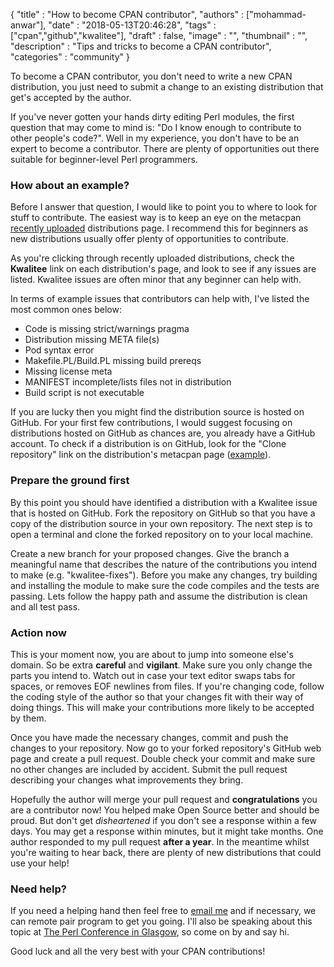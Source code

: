 
  {
    "title"       : "How to become CPAN contributor",
    "authors"     : ["mohammad-anwar"],
    "date"        : "2018-05-13T20:46:28",
    "tags"        : ["cpan","github","kwalitee"],
    "draft"       : false,
    "image"       : "",
    "thumbnail"   : "",
    "description" : "Tips and tricks to become a CPAN contributor",
    "categories"  : "community"
  }

To become a CPAN contributor, you don't need to write a new CPAN distribution, you just need to submit a change to an existing distribution that get's accepted by the author.

If you've never gotten your hands dirty editing Perl modules, the first question that may come to mind is: "Do I know enough to contribute to other people's code?". Well in my experience, you don't have to be an expert to become a contributor. There are plenty of opportunities out there suitable for beginner-level Perl programmers.


### How about an example?

Before I answer that question, I would like to point you to where to look for stuff to contribute. The easiest way is to keep an eye on the metacpan [recently uploaded](https://metacpan.org/recent) distributions page. I recommend this for beginners as new distributions usually offer plenty of opportunities to contribute.

As you're clicking through recently uploaded distributions, check the **Kwalitee** link on each distribution's page, and look to see if any issues are listed. Kwalitee issues are often minor that any beginner can help with.

In terms of example issues that contributors can help with, I've listed the most common ones below:

  * Code is missing strict/warnings pragma
  * Distribution missing META file(s)
  * Pod syntax error
  * Makefile.PL/Build.PL missing build prereqs
  * Missing license meta
  * MANIFEST incomplete/lists files not in distribution
  * Build script is not executable

If you are lucky then you might find the distribution source is hosted on GitHub. For your first few contributions, I would suggest focusing on distributions hosted on GitHub as chances are, you already have a GitHub account. To check if a distribution is on GitHub, look for the "Clone repository" link on the distribution's metacpan page ([example](https://metacpan.org/pod/Term::ProgressBar)).

### Prepare the ground first

By this point you should have identified a distribution with a Kwalitee issue that is hosted on GitHub. Fork the repository on GitHub so that you have a copy of the distribution source in your own repository. The next step is to open a terminal and clone the forked repository on to your local machine.

Create a new branch for your proposed changes. Give the branch a meaningful name that describes the nature of the contributions you intend to make (e.g. "kwalitee-fixes"). Before you make any changes, try building and installing the module to make sure the code compiles and the tests are passing. Lets follow the happy path and assume the distribution is clean and all test pass.

### Action now

This is your moment now, you are about to jump into someone else's domain. So be extra **careful** and **vigilant**. Make sure you only change the parts you intend to. Watch out in case your text editor swaps tabs for spaces, or removes EOF newlines from files. If you're changing code, follow the coding style of the author so that your changes fit with their way of doing things. This will make your contributions more likely to be accepted by them.

Once you have made the necessary changes, commit and push the changes to your repository. Now go to your forked repository's GitHub web page and create a pull request. Double check your commit and make sure no other changes are included by accident. Submit the pull request describing your changes what improvements they bring.

Hopefully the author will merge your pull request and **congratulations** you are a contributor now! You helped make Open Source better and should be proud. But don't get *disheartened* if you don't see a response within a few days. You may get a response within minutes, but it might take months. One author responded to my pull request **after a year**. In the meantime whilst you're waiting to hear back, there are plenty of new distributions that could use your help!

### Need help?

If you need a helping hand then feel free to [email me](mailto:mohammad.anwar@yahoo.com) and if necessary, we can remote pair program to get you going. I'll also be speaking about this topic at [The Perl Conference in Glasgow](http://act.perlconference.org/tpc-2018-glasgow/), so come on by and say hi.

Good luck and all the very best with your CPAN contributions!
